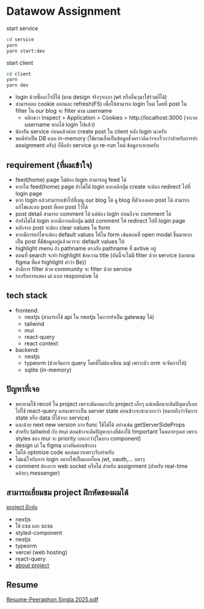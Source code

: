 # Datawow Assignment

start service
```sh
cd service
yarn
yarn start:dev
```

start client
```sh
cd client
yarn
yarn dev
```

- login ด้วยชื่ออะไรก็ได้ (ตาม design จริงๆจะเอา jwt หรืออื่นๆมาใช่ร่วมก็ได้)
- สามารถลบ cookie ออกและ refresh(F5) เพื่อให้สามารถ login ใหม่ โดยที่ post ใน filter ใน our blog จะ filter ตาม username
  - คลิกขวา Inspect > Application > Cookies > http://localhost:3000 (จะเจอ username หากได้ login ไปแล้ว)
- ต้องรัน service ก่อนแล้วค่อย create post ใน client หลัง login นะครับ
- พอดีทำเป็น DB แบบ in-memory (ใช้แรมเก็บเป็นข้อมูลชั่วคราวคิดว่าจะเร็วกว่าสำหรับการทำ assignment ครับ) ก็คือถ้า service ถูก re-run ใหม่ ข้อมูลจะหายครับ

## requirement (ที่ผมเข้าใจ)
- feed(home) page ไม่ต้อง login สามารถดู feed ได้
- หากใน feed(home) page ถ้าไม่ได้ login และคลิกปุ่ม create จะต้อง redirect ไปที่ login page
- หาก login แล้วสามารถเข้าไปที่เมนู our blog ได้ ดู blog ที่ตัวเองเคย post ได้ สามารถแก้ไขและลบ post ที่เคย post ไว้ได้
- post detail สามารถ comment ได้ แต่ต้อง login ก่อนถึงจะ comment ได้
- ถ้ายังไม่ได้ login หากมีการคลิกปุ่ม add comment ให้ redirect ไปที่ login page
- หลังจาก post จะต้อง clear values ใน form
- หากมีการแก้ไขจะต้อง default values ให้ใน form เช่นตอนที่ open modal ขึ้นมาหากเป็น post ที่มีข้อมูลอยู่แล้วควรจะ default values ให้
- highlight menu ถ้า pathname ตรงกับ pathname ที่ avtive อยู่
- ตอนที่ search จะทำ highlight ข้อความ title (อันนี้จะไม่มี filter ด้วย service (เดาตาม figma ที่แค่ highlight คำว่า Be))
- ถ้ามีการ filter ด้วย community จะ filter ด้วย service
- รองรับการแสดง ui แบบ responsive ได้

## tech stack
- frontend:
  - nextjs (สามารถใช้ api ใน nextjs ในการทำเป็น gateway ได้)
  - tailwind
  - mui
  - react-query
  - react context
- backend:
  - nestjs
  - typeorm (ช่วยจัดการ query โดยที่ไม่ต้องเขียน sql เพราะตัว orm จะจัดการให้)
  - sqlite (in-memory)



## ปัญหาที่เจอ
- พยายามใช้ recoil ใน project เพราะมันเหมาะกับ project เล็กๆ แต่เหมือนจะติดปัญหาก็เลยไปใช้ react-query แทนเพราะเป็น server state ค่อนข้างจะสะดวกกว่า (หมายถึงว่าจัดการ state หรือ data ที่ได้จาก service)
- และด้วย next new version บาง func ใช้ไม่ได้ อย่างเช่น getServerSideProps
- สำหรับ tailwind กับ mui ค่อนข้างจะติดปัญหาบางที่ต้องใช้ !important ในหลายๆเคส เพราะ styles ของ mui จะ priority เยอะกว่า(ในบาง component)
- design ui ใน figma บางอันค่อนข้างงง
- ไม่ได้ optimize code พอสมควรเพราะรีบทำครับ
- ไม่แน่ใจกับการ login อยากให้เป็นแบบไหน jwt, oauth,... บลาๆ
- comment ต้องการ web socket หรือไม่ สำหรับ assignment (สำหรับ real-time คล้ายๆ messenger) 


## สามารถเยี่ยมชม project ฝึกหัดของผมได้
[project ฝึกหัด](https://pyr.vercel.app/)
- nextjs
- ใช้ css และ scss
- styled-component
- nestjs
- typeorm
- vercel (web hosting)
- react-query
- [about project](https://pyr.vercel.app/about-page)

## Resume 
[Resume-Peeraphon Singla 2025.pdf](https://github.com/user-attachments/files/18740868/Resume-Peeraphon.Singla.2025.pdf)
